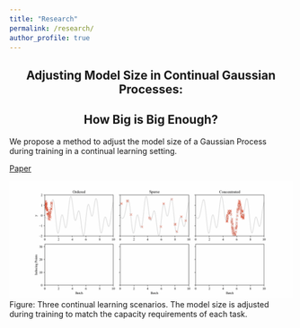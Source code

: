 ```yaml
---
title: "Research"
permalink: /research/
author_profile: true
---
```


<h2 style="text-align: center;">
  Adjusting Model Size in Continual Gaussian Processes:
</h2>
<h2 style="text-align: center;">
  How Big is Big Enough?
</h2>

 We propose a method to adjust the model size of a Gaussian Process during training in a continual learning setting.
 
[Paper](https://arxiv.org/pdf/2408.07588)

![Dynamic Model Size](/images/animated_batches.gif)
Figure: Three continual learning scenarios. The model size is adjusted during training to match the capacity requirements of each task. 

